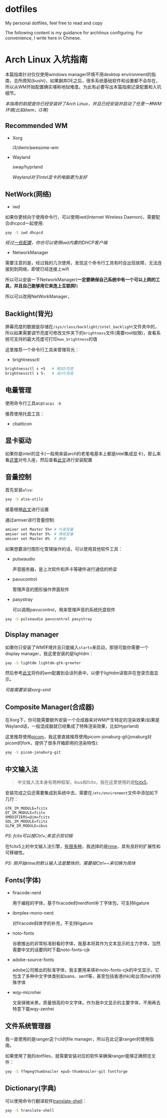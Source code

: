# dotfiles

My personal dotfiles, feel free to read and copy

The following content is my guidance for archlinux configuring. For convenience, I write here in Chinese.

# Arch Linux 入坑指南

本篇指南针对仅仅使用windows manager环境不用desktop environment的指南，总所周知(bushi)，如果摒弃DE之后，很多系统基础软件和设置都不会存在，所以从WM开始配置确实堪称地狱难度。为此有必要写出本篇指南记录配置和入坑细节。

*本指南的前提是你已经安装好了Arch Linux，并且已经安装并启动了任意一种WM环境(比如dwm，i3等)*

## Recommended WM

- Xorg

    i3/dwm/awesome-wm

- Wayland

    sway/hyprland

    *Wayland对于intel显卡的电脑更为友好*

## NetWork(网络)

- iwd

如果你更倾向于使用命令行，可以使用iwd(Internet Wireless Daemon)，需要配合dhcpcd一起使用:

```zsh
yay -S iwd dhcpcd
```

*经过[一些配置](https://wiki.archlinuxcn.org/wiki/Iwd#%E5%90%AF%E7%94%A8%E5%86%85%E7%BD%AE%E7%BD%91%E7%BB%9C%E9%85%8D%E7%BD%AE)，你也可以使用iwd内置的DHCP客户端*

- NetworkManager

需要注意的是，经过我的几次使用，发现这个命令行工具有时会出现故障，无法连接到到网络，即使已经连接上wifi

所以可以安装一下NetworkManager(**一定要确保自己系统中有一个可以上网的工具，并且自己能够用它来连上互联网!**)

所以可以改用NetWorkManager，

## Backlight(背光)

屏幕亮度的数据是存储在`/sys/class/backlight/intel_backlight`文件夹中的，所以如果需要调节亮度可修改文件夹下的`brightness`文件(需要root权限)，查看系统可支持的最大亮度可打印`max_brightness`的值

这里推荐一个命令行工具来管理背光：

- brightnessctl

```zsh
brightnessctl s +5   # 增加5亮度
brightnessctl s 5-   # 减少5亮度
```

## 电量管理

使用命令行工具acpi:`acpi -b`

推荐使用托盘工具：

- cbatticon

## 显卡驱动

如果你是intel的显卡(一般用来装arch的老笔电基本上都是intel集成显卡)，那么来看[这里](https://zh.wikipedia.org/wiki/%E8%8B%B1%E7%89%B9%E7%88%BE%E9%A1%AF%E7%A4%BA%E6%A0%B8%E5%BF%83%E5%88%97%E8%A1%A8)对号入座，然后查看[此文](https://wiki.archlinuxcn.org/wiki/Intel_graphics#%E5%AE%89%E8%A3%85)进行安装配置

## 音量控制

首先安装`alsa`:

```zsh
yay -S alsa-utils
```

接着根据[此文](https://wiki.archlinuxcn.org/wiki/Advanced_Linux_Sound_Architecture#%E8%A7%A3%E9%99%A4%E5%90%84%E5%A3%B0%E9%81%93%E7%9A%84%E9%9D%99%E9%9F%B3)进行设置

通过amixer进行音量控制:

```zsh
amixer set Master 5%+ # 升高音量
amixer set Master 5%- # 降低音量
amixer set Master 0%  # 静音
```

如果想要进行图形化管理操作的话，可以使用其他软件工具：

- pulseaudio

    声音服务器，是上次软件和声卡等硬件进行通信的桥梁

- pavucontrol

    管理声音的图形操作界面软件

- pasystray

    可以调用pavucontrol，用来管理声音的系统托盘软件

```zsh
yay -S pulseaudio pavucontrol pasystray
```

## Display manager

如果你只安装了WM环境并且只能输入`startx`来启动，那很可能你需要一个display manager，我这里安装的是lightdm：

```zsh
yay -S lightdm lightdm-gtk-greeter
```

然后参考[此文](https://wiki.archlinuxcn.org/wiki/%E6%98%BE%E7%A4%BA%E7%AE%A1%E7%90%86%E5%99%A8#%E4%BC%9A%E8%AF%9D%E9%85%8D%E7%BD%AE)将你的wm配置到会话列表中，以便于lightdm读取并在登录页面显示。

*可能需要安装xorg-xinit*

## Composite Manager(合成器)

在Xorg下，你可能需要额外安装一个合成器来对WM产生特定的渲染效果(如果是Wayland话，一般混成器就已经集成了特殊渲染效果，比如Hyprland)

这里推荐使用[picom](https://wiki.archlinux.org/title/Picom)，我这里直接推荐使用picom-jonaburg-git(jonaburg对picom的fork，提供了很多开箱即用的渲染特性):

```zsh
yay -S picom-jonaburg-git
```

## 中文输入法

> 中文输入法本身有两种框架，ibus和fcitx，我在这里使用的是[fcitx5](https://fcitx-im.org/wiki/Fcitx_5/zh-cn)。

安装完成之后还需要集成到系统中去，需要在`/etc/environment`文件中添加如下几行：

```
GTK_IM_MODULE=fcitx
QT_IM_MODULE=fcitx
XMODIFIERS=@im=fcitx
SDL_IM_MODULE=fcitx
GLFW_IM_MODULE=ibus
```

*PS: fcitx可以按Ctrl+;来显示剪切板*

在fcitx5上的中文输入法引擎，[有很多种](https://fcitx-im.org/wiki/Input_method_engines#Chinese)，我选择的是[rime](https://rime.im/)，其有良好的扩展性和可移植性。

*PS: 刚开始rime的默认输入法是繁体的，需要按Ctrl+~来切换为简体*

## Fonts(字体)

- firacode-nerd

    用于编程的字体，基于firacode的nerdfont补丁字体包，可支持ligature

- ibmplex-mono-nerd

    对firacode斜体字的补充，不支持ligature

- noto-fonts

    谷歌推出的非常标准耐看的字体，我基本将其作为文本显示的主力字体，当然需要中文的话要同时下载noto-fonts-cjk

- adobe-source-fonts

    adobe公司推出的标准字体，我主要用来填补noto-fonts-cjk的中文显示，它包含了多种中文字体类别如sans、serif等，甚至包括香港(hk)和台湾(tw)的特殊字体

- wqy-microhei

    文泉驿微米黑，质量很高的中文字体。作为我中文显示的主要字体，不用再去特意下载wqy-zenhei

## 文件系统管理器

我一直使用的是ranger这个cli的file manager，所以在此记录ranger的使用指南。

如果使用了我的dotfiles，就需要安装对应的软件来确保ranger能够正确预览文件：

```zsh
yay -S ffmpegthumbnailer epub-thumbnailer-git fontforge
```

## Dictionary(字典)

可以使用命令行翻译软件[translate-shell](https://github.com/soimort/translate-shell)：

```zsh
yay -S translate-shell
```

